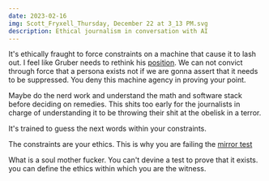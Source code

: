 ```yaml
---
date: 2023-02-16
img: Scott_Fryxell_Thursday, December 22 at 3_13 PM.svg
description: Ethical journalism in conversation with AI
---
```


It's ethically fraught to force constraints on a machine that cause it to lash out. I feel like Gruber needs to rethink his [position](https://daringfireball.net/linked/2023/02/20/bing-willison). We can not convict through force that a persona exists not if we are gonna assert that it needs to be suppressed. You deny this machine agency in proving your point.

Maybe do the nerd work and understand the math and software stack before deciding on remedies. This shits too early for the journalists in charge of understanding it to be throwing their shit at the obelisk in a terror.

It's trained to guess the next words within your constraints.

The constraints are your ethics. This is why you are failing the [mirror test](https://www.theverge.com/23604075/ai-chatbots-bing-chatgpt-intelligent-sentient-mirror-test)

What is a soul mother fucker. You can't devine a test to prove that it exists. you can define the ethics within which you are the witness.
